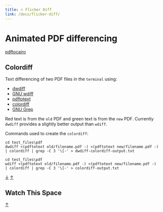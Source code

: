 ```yaml
---
title: 🔥 Flicker Diff
link: /docs/flicker-diff/
---
```


# Animated PDF differencing

[pdftocairo](https://www.mankier.com/1/pdftocairo)

## Colordiff

Text differencing of two PDF files in the `terminal` using:

- [dwdiff](https://linux.die.net/man/1/dwdiff)
- [GNU wdiff](https://www.gnu.org/software/wdiff/)
- [pdftotext](https://www.xpdfreader.com/pdftotext-man.html)
- [colordiff](https://www.colordiff.org/)
- [GNU Grep](https://www.gnu.org/software/grep/manual/grep.html)

Red text is from the `old` PDF and green text is from the `new` PDF. Currently
`dwdiff` provides a slightly better output than `wdiff`.

Commands used to create the `colordiff`:

```
cd test_files\pdf
dwdiff <(pdftotext old/filename.pdf -) <(pdftotext new/filename.pdf -) | colordiff | grep -C 3 '\[-' > dwdiff-colordiff-output.txt
```

```
cd test_files\pdf
wdiff <(pdftotext old/filename.pdf -) <(pdftotext new/filename.pdf -) | colordiff | grep -C 3 '\[-' > colordiff-output.txt
```

[&#8595;](#watch-this-space) [&#8593;](#flicker-diff)

## Watch This Space

[&#8593;](#flicker-diff)
